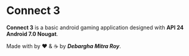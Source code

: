 # Connect 3

**Connect 3** is a basic android gaming application designed with **API 24 Android 7.0 Nougat**.

Made with by ❤️ & ☕ by ***Debargha Mitra Roy***.
